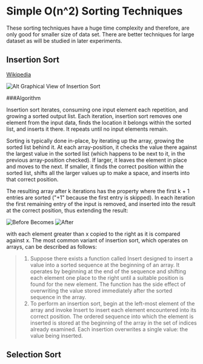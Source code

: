 Simple O(n^2) Sorting Techniques
================================

These sorting techniques have a huge time complexity and therefore, are only good for smaller size of data set. There are better techniques for large dataset as will be studied in later experiments.


Insertion Sort
--------------
[Wikipedia](http://upload.wikimedia.org/wikipedia/commons/0/0f/Insertion-sort-example-300px.gif)

![Alt Graphical View of Insertion Sort](http://upload.wikimedia.org/wikipedia/commons/0/0f/Insertion-sort-example-300px.gif)

###Algorithm

Insertion sort iterates, consuming one input element each repetition, and growing a sorted output list. Each iteration, insertion sort removes one element from the input data, finds the location it belongs within the sorted list, and inserts it there. It repeats until no input elements remain.

Sorting is typically done in-place, by iterating up the array, growing the sorted list behind it. At each array-position, it checks the value there against the largest value in the sorted list (which happens to be next to it, in the previous array-position checked). If larger, it leaves the element in place and moves to the next. If smaller, it finds the correct position within the sorted list, shifts all the larger values up to make a space, and inserts into that correct position.

The resulting array after k iterations has the property where the first k + 1 entries are sorted ("+1" because the first entry is skipped). In each iteration the first remaining entry of the input is removed, and inserted into the result at the correct position, thus extending the result:


![Before](http://upload.wikimedia.org/wikipedia/commons/3/32/Insertionsort-before.png)
Becomes
![After](http://upload.wikimedia.org/wikipedia/commons/d/d9/Insertionsort-after.png)

with each element greater than x copied to the right as it is compared against x.
The most common variant of insertion sort, which operates on arrays, can be described as follows:
> 1. Suppose there exists a function called Insert designed to insert a value into a sorted sequence at the beginning of an array. It operates by beginning at the end of the sequence and shifting each element one place to the right until a suitable position is found for the new element. The function has the side effect of overwriting the value stored immediately after the sorted sequence in the array.
>2. To perform an insertion sort, begin at the left-most element of the array and invoke Insert to insert each element encountered into its correct position. The ordered sequence into which the element is inserted is stored at the beginning of the array in the set of indices already examined. Each insertion overwrites a single value: the value being inserted.

Selection Sort
--------------
